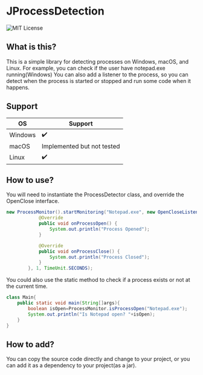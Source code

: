 # JProcessDetection
![MIT License](https://img.shields.io/github/license/nullpointerexceptionkek/JProcessDetector?style=flat-square)

## What is this?
This is a simple library for detecting processes on Windows, macOS, and Linux.
For example, you can check if the user have notepad.exe running(Windows)
You can also add a listener to the process, so you can detect when the process is started or stopped and run some code when it happens.

## Support

| OS      | Support                    |
|---------|----------------------------|
| Windows | ✔️                         |
| macOS   | Implemented but not tested |
| Linux   | ✔️                         |

## How to use?
You will need to instantiate the ProcessDetector class, and override the OpenClose interface.
``` java
new ProcessMonitor().startMonitoring("Notepad.exe", new OpenCloseListener() {
            @Override
            public void onProcessOpen() {
                System.out.println("Process Opened");
            }

            @Override
            public void onProcessClose() {
                System.out.println("Process Closed");
            }
        }, 1, TimeUnit.SECONDS);
```
You could also use the static method to check if a process exists or not at the current time.
```java
class Main{
    public static void main(String[]args){
        boolean isOpen=ProcessMonitor.isProcessOpen("Notepad.exe");
        System.out.println("Is Notepad open? "+isOpen);
    }
}
```

## How to add?
You can copy the source code directly and change to your project, or you can add it as a dependency to your project(as a jar).
